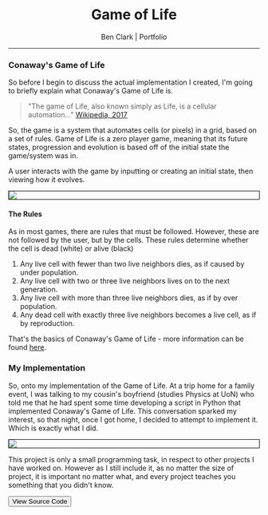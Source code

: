 <div style="text-align: center">
  <h1>Game of Life</h1>
  <p>Ben Clark | Portfolio</p>
</div>

---

### Conaway's Game of Life

So before I begin to discuss the actual implementation I created, I'm going to briefly explain what Conaway's Game of Life is.

> "The game of Life, also known simply as Life, is a cellular automation..." [Wikipedia, 2017](https://en.wikipedia.org/wiki/Conway%27s_Game_of_Life)

So, the game is a system that automates cells (or pixels) in a grid, based on a set of rules. Game of Life is a zero player game, meaning that its future states, progression and evolution is based off of the initial state the game/system was in.

A user interacts with the game by inputting or creating an initial state, then viewing how it evolves.

<img style="border: 1px solid black; display: block; margin: auto;" src="https://upload.wikimedia.org/wikipedia/commons/e/e5/Gospers_glider_gun.gif">

#### The Rules

As in most games, there are rules that must be followed. However, these are not followed by the user, but by the cells. These rules determine whether the cell is dead (white) or alive (black)

1. Any live cell with fewer than two live neighbors dies, as if caused by under population.
2. Any live cell with two or three live neighbors lives on to the next generation.
3. Any live cell with more than three live neighbors dies, as if by over population.
4. Any dead cell with exactly three live neighbors becomes a live cell, as if by reproduction.

That's the basics of Conaway's Game of Life - more information can be found [here](https://en.wikipedia.org/wiki/Conway%27s_Game_of_Life).


### My Implementation

So, onto my implementation of the Game of Life. At a trip home for a family event, I was talking to my cousin's boyfriend (studies Physics at UoN) who told me that he had spent some time developing a script in Python that implemented Conaway's Game of Life. This conversation sparked my interest, so that night, once I got home, I decided to attempt to implement it. Which is exactly what I did.

<img style="border: 1px solid black; display: block; margin: auto;" src="https://benclark158.github.io/docs/projects/imgs/Game_of_Life_1.jpg">

This project is only a small programming task, in respect to other projects I have worked on. However as I still include it, as no matter the size of project, it is important no matter what, and every project teaches you something that you didn't know.

<button href="https://github.com/benclark158/GameOfLife">View Source Code</button>
